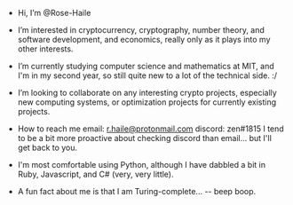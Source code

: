 -   Hi, I’m @Rose-Haile
-   I’m interested in cryptocurrency, cryptography, number theory, and software development, and economics, really only as it plays into my other interests.
-   I’m currently studying computer science and mathematics at MIT, and I'm in my second year, so still quite new to a lot of the technical side. :/
-   I’m looking to collaborate on any interesting crypto projects, especially new computing systems, or optimization projects for currently existing projects.
-   How to reach me
      email: r.haile@protonmail.com
      discord: zen#1815
    I tend to be a bit more proactive about checking discord than email... but I'll get back to you.

-   I'm most comfortable using Python, although I have dabbled a bit in Ruby, Javascript, and C# (very, very little).
-   A fun fact about me is that I am Turing-complete...
--   beep boop.

<!---
Rose-Haile/Rose-Haile is a ✨ special ✨ repository because its `README.md` (this file) appears on your GitHub profile.
You can click the Preview link to take a look at your changes.
--->
